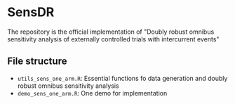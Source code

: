 # SensDR
The repository is the official implementation of "Doubly robust omnibus sensitivity analysis of externally controlled trials with intercurrent events"

## File structure

* `utils_sens_one_arm.R`: Essential functions fo data generation and doubly robust omnibus sensitivity analysis
* `demo_sens_one_arm.R`: One demo for implementation